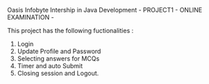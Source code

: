 Oasis Infobyte Intership in Java Development - PROJECT1 - ONLINE EXAMINATION -      

  This project has the following fuctionalities :
1. Login
2. Update Profile and Password
3. Selecting answers for MCQs
4. Timer and auto Submit
5. Closing session and Logout.
